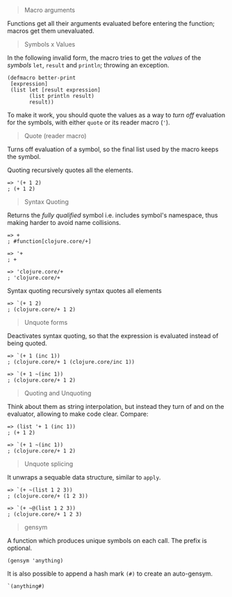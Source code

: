 > Macro arguments

Functions get all their arguments evaluated before entering the function; macros get them unevaluated.

> Symbols x Values

In the following invalid form, the macro tries to get the _values_ of the _symbols_ `let`, `result` and `println`; throwing an exception.

```
(defmacro better-print
 [expression]
 (list let [result expression]
       (list println result)
       result))
```

To make it work, you should quote the values as a way to _turn off_ evaluation for the symbols, with either `quote` or its reader macro (`'`).

> Quote (reader macro)

Turns off evaluation of a symbol, so the final list used by the macro keeps the symbol.

Quoting recursively quotes all the elements.

```
=> '(+ 1 2)
; (+ 1 2)
```

> Syntax Quoting

Returns the *fully qualified* symbol i.e. includes symbol's namespace, thus making harder to avoid name collisions.

```
=> +
; #function[clojure.core/+]

=> '+
; +

=> 'clojure.core/+
; 'clojure.core/+
```

Syntax quoting recursively syntax quotes all elements

```
=> `(+ 1 2)
; (clojure.core/+ 1 2)
```

> Unquote forms

Deactivates syntax quoting, so that the expression is evaluated instead of being quoted.

```
=> `(+ 1 (inc 1))
; (clojure.core/+ 1 (clojure.core/inc 1))

=> `(+ 1 ~(inc 1))
; (clojure.core/+ 1 2)
```

> Quoting and Unquoting

Think about them as string interpolation, but instead they turn of and on the evaluator, allowing to make code clear. Compare:

```
=> (list '+ 1 (inc 1))
; (+ 1 2)

=> `(+ 1 ~(inc 1))
; (clojure.core/+ 1 2)
```

> Unquote splicing

It unwraps a sequable data structure, similar to `apply`.

```
=> `(+ ~(list 1 2 3))
; (clojure.core/+ (1 2 3))

=> `(+ ~@(list 1 2 3))
; (clojure.core/+ 1 2 3)
```

> gensym

A function which produces unique symbols on each call. The prefix is optional.

`(gensym 'anything)`

It is also possible to append a hash mark `(#)` to create an auto-gensym.

```
`(anything#)
```

